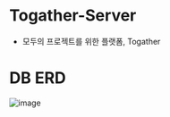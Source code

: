 # Togather-Server
- 모두의 프로젝트를 위한 플랫폼, Togather

# DB ERD
![image](https://user-images.githubusercontent.com/102791105/204138817-ad2a4a24-222c-482e-aca9-0deab36f7037.png)
